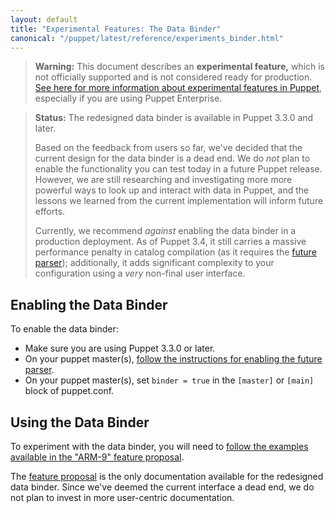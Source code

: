 ```yaml
---
layout: default
title: "Experimental Features: The Data Binder"
canonical: "/puppet/latest/reference/experiments_binder.html"
---
```


[binder_arm]: https://github.com/puppetlabs/armatures/blob/master/arm-9.data_in_modules/index.md
[future]: ./experiments_future.html

> **Warning:** This document describes an **experimental feature,** which is not officially supported and is not considered ready for production. [See here for more information about experimental features in Puppet](./experiments_overview.html), especially if you are using Puppet Enterprise.

> **Status:** The redesigned data binder is available in Puppet 3.3.0 and later.
>
> Based on the feedback from users so far, we've decided that the current design for the data binder is a dead end. We do _not_ plan to enable the functionality you can test today in a future Puppet release. However, we are still researching and investigating more more powerful ways to look up and interact with data in Puppet, and the lessons we learned from the current implementation will inform future efforts.
>
> Currently, we recommend _against_ enabling the data binder in a production deployment. As of Puppet 3.4, it still carries a massive performance penalty in catalog compilation (as it requires the [future parser][future]); additionally, it adds significant complexity to your configuration using a _very_ non-final user interface.


Enabling the Data Binder
-----

To enable the data binder:

* Make sure you are using Puppet 3.3.0 or later.
* On your puppet master(s), [follow the instructions for enabling the future parser][future].
* On your puppet master(s), set `binder = true` in the `[master]` or `[main]` block of puppet.conf.


Using the Data Binder
-----

To experiment with the data binder, you will need to [follow the examples available in the "ARM-9" feature proposal][binder_arm].

The [feature proposal][binder_arm] is the only documentation available for the redesigned data binder. Since we've deemed the current interface a dead end, we do not plan to invest in more user-centric documentation.
